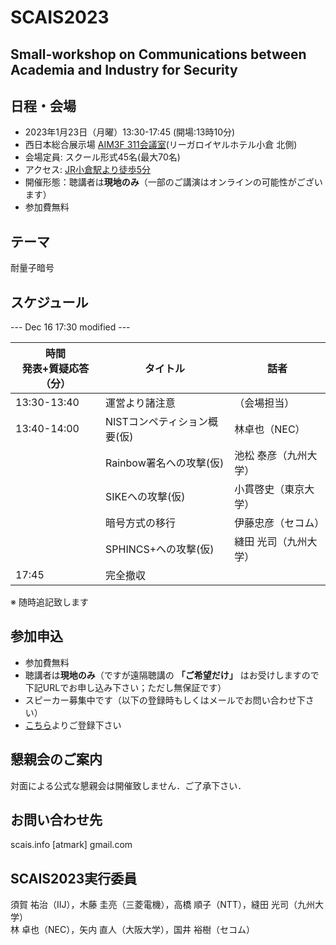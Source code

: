 # SCAIS2023
## Small-workshop on Communications between Academia and Industry for Security

## 日程・会場
- 2023年1月23日（月曜）13:30-17:45 (開場:13時10分)
- 西日本総合展示場 [AIM3F 311会議室](https://www.aim-kipro.co.jp/floor-guide/3f/)(リーガロイヤルホテル小倉 北側)
- 会場定員: スクール形式45名(最大70名)
- アクセス: [JR小倉駅より徒歩5分](https://www.aim-kipro.co.jp/about/access/)
- 開催形態：聴講者は**現地のみ**（一部のご講演はオンラインの可能性がございます）
- 参加費無料

## テーマ
 耐量子暗号

## スケジュール

--- Dec 16 17:30 modified ---

| 時間<br>発表+質疑応答（分） | タイトル | 話者 |
| --- | --- | --- 
| 13:30-13:40 | 運営より諸注意 | （会場担当）|
| 13:40-14:00 | NISTコンペティション概要(仮) | 林卓也（NEC）|
|  |Rainbow署名への攻撃(仮)|池松 泰彦（九州大学）|
|  |SIKEへの攻撃(仮)|小貫啓史（東京大学）|
|  |暗号方式の移行|伊藤忠彦（セコム）|
|  |SPHINCS+への攻撃(仮)|縫田 光司（九州大学）|
| 17:45 | 完全撤収 | |

※ 随時追記致します

## 参加申込
- 参加費無料
- 聴講者は**現地のみ**（ですが遠隔聴講の **「ご希望だけ」** はお受けしますので下記URLでお申し込み下さい；ただし無保証です）
- スピーカー募集中です（以下の登録時もしくはメールでお問い合わせ下さい）
- [こちら](https://docs.google.com/forms/d/1Jw5KeR3quIo6xx2BRqyfxsrxEBkYAlI-vs1N7y6rrqU/)よりご登録下さい

## 懇親会のご案内
対面による公式な懇親会は開催致しません．ご了承下さい．

## お問い合わせ先
scais.info [atmark] gmail.com

## SCAIS2023実行委員
須賀 祐治（IIJ），木藤 圭亮（三菱電機），高橋 順子（NTT），縫田 光司（九州大学）<br>
林 卓也（NEC），矢内 直人（大阪大学），国井 裕樹（セコム）
